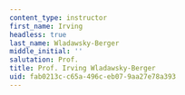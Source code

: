 ```yaml
---
content_type: instructor
first_name: Irving
headless: true
last_name: Wladawsky-Berger
middle_initial: ''
salutation: Prof.
title: Prof. Irving Wladawsky-Berger
uid: fab0213c-c65a-496c-eb07-9aa27e78a393
---
```

